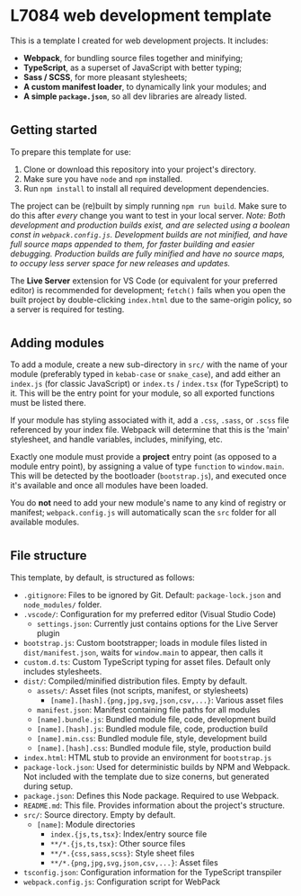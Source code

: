 # L7084 web development template

This is a template I created for web development projects. It includes:

- **Webpack**, for bundling source files together and minifying;
- **TypeScript**, as a superset of JavaScript with better typing;
- **Sass / SCSS**, for more pleasant stylesheets;
- **A custom manifest loader**, to dynamically link your modules; and
- **A simple `package.json`**, so all dev libraries are already listed.

#
## Getting started

To prepare this template for use:

1. Clone or download this repository into your project's directory.
2. Make sure you have `node` and `npm` installed.
3. Run `npm install` to install all required development dependencies.

The project can be (re)built by simply running `npm run build`. Make sure to do this after _every_ change you want to test in your local server. _Note: Both development and production builds exist, and are selected using a boolean const in `webpack.config.js`. Development builds are not minified, and have full source maps appended to them, for faster building and easier debugging. Production builds are fully minified and have no source maps, to occupy less server space for new releases and updates._

The **Live Server** extension for VS Code (or equivalent for your preferred editor) is recommended for development; `fetch()` fails when you open the built project by double-clicking `index.html` due to the same-origin policy, so a server is required for testing.

#
## Adding modules

To add a module, create a new sub-directory in `src/` with the name of your module (preferably typed in `kebab-case` or `snake_case`), and add either an `index.js` (for classic JavaScript) or `index.ts` / `index.tsx` (for TypeScript) to it. This will be the entry point for your module, so all exported functions must be listed there.

If your module has styling associated with it, add a `.css`, `.sass`, or `.scss` file referenced by your index file. Webpack will determine that this is the 'main' stylesheet, and handle variables, includes, minifying, etc.

Exactly one module must provide a **project** entry point (as opposed to a module entry point), by assigning a value of type `function` to `window.main`. This will be detected by the bootloader (`bootstrap.js`), and executed once it's available and once all modules have been loaded.

You do **not** need to add your new module's name to any kind of registry or manifest; `webpack.config.js` will automatically scan the `src` folder for all available modules.

#
## File structure

This template, by default, is structured as follows:

- `.gitignore`: Files to be ignored by Git. Default: `package-lock.json` and `node_modules/` folder.
- `.vscode/`: Configuration for my preferred editor (Visual Studio Code)
    - `settings.json`: Currently just contains options for the Live Server plugin
- `bootstrap.js`: Custom bootstrapper; loads in module files listed in `dist/manifest.json`, waits for `window.main` to appear, then calls it
- `custom.d.ts`: Custom TypeScript typing for asset files. Default only includes stylesheets.
- `dist/`: Compiled/minified distribution files. Empty by default.
    - `assets/`: Asset files (not scripts, manifest, or stylesheets)
        - `[name].[hash].{png,jpg,svg,json,csv,...}`: Various asset files
    - `manifest.json`: Manifest containing file paths for all modules
    - `[name].bundle.js`: Bundled module file, code, development build
    - `[name].[hash].js`: Bundled module file, code, production build
    - `[name].min.css`: Bundled module file, style, development build
    - `[name].[hash].css`: Bundled module file, style, production build
- `index.html`: HTML stub to provide an environment for `bootstrap.js`
- `package-lock.json`: Used for deterministic builds by NPM and Webpack. Not included with the template due to size conerns, but generated during setup.
- `package.json`: Defines this Node package. Required to use Webpack.
- `README.md`: This file. Provides information about the project's structure.
- `src/`: Source directory. Empty by default.
    - `[name]`: Module directories
        - `index.{js,ts,tsx}`: Index/entry source file
        - `**/*.{js,ts,tsx}`: Other source files
        - `**/*.{css,sass,scss}`: Style sheet files
        - `**/*.{png,jpg,svg,json,csv,...}`: Asset files
- `tsconfig.json`: Configuration information for the TypeScript transpiler
- `webpack.config.js`: Configuration script for WebPack

